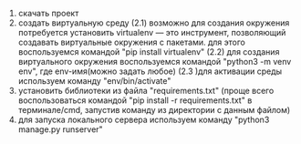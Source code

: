 1. скачать проект
2. создать виртуальную среду
(2.1) возможно для создания окружения потребуется установить virtualenv — это инструмент, позволяющий создавать виртуальные окружения с пакетами. для этого воспользуемся командой "pip install virtualenv"
(2.2) для создания виртуального окружения воспользуемся командой "python3 -m venv env", где env-имя(можно задать любое)
(2.3 )для активации среды используем команду "env/bin/activate"
3. установить библиотеки из файла "requirements.txt" (проще всего воспользоваться командой "pip install -r requirements.txt" в терминале/cmd, запустив команду из директории с данным файлом)
4. для запуска локального сервера используем команду "python3 manage.py runserver"
